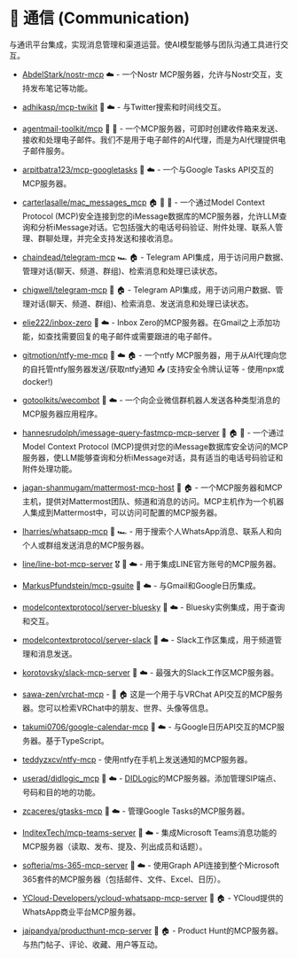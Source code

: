 # 💬 通信 (Communication)

与通讯平台集成，实现消息管理和渠道运营。使AI模型能够与团队沟通工具进行交互。

- [AbdelStark/nostr-mcp](https://github.com/AbdelStark/nostr-mcp) ☁️ - 一个Nostr MCP服务器，允许与Nostr交互，支持发布笔记等功能。

- [adhikasp/mcp-twikit](https://github.com/adhikasp/mcp-twikit) 🐍 ☁️ - 与Twitter搜索和时间线交互。

- [agentmail-toolkit/mcp](https://github.com/agentmail-to/agentmail-toolkit/tree/main/mcp) 🐍 💬 - 一个MCP服务器，可即时创建收件箱来发送、接收和处理电子邮件。我们不是用于电子邮件的AI代理，而是为AI代理提供电子邮件服务。

- [arpitbatra123/mcp-googletasks](https://github.com/arpitbatra123/mcp-googletasks) 📇 ☁️ - 一个与Google Tasks API交互的MCP服务器。

- [carterlasalle/mac_messages_mcp](https://github.com/carterlasalle/mac_messages_mcp) 🏠 🍎 🚀 - 一个通过Model Context Protocol (MCP)安全连接到您的iMessage数据库的MCP服务器，允许LLM查询和分析iMessage对话。它包括强大的电话号码验证、附件处理、联系人管理、群聊处理，并完全支持发送和接收消息。

- [chaindead/telegram-mcp](https://github.com/chaindead/telegram-mcp) 🏎️ 🏠 - Telegram API集成，用于访问用户数据、管理对话(聊天、频道、群组)、检索消息和处理已读状态。

- [chigwell/telegram-mcp](https://github.com/chigwell/telegram-mcp) 🐍 🏠 - Telegram API集成，用于访问用户数据、管理对话(聊天、频道、群组)、检索消息、发送消息和处理已读状态。

- [elie222/inbox-zero](https://github.com/elie222/inbox-zero/tree/main/apps/mcp-server) 🐍 ☁️ - Inbox Zero的MCP服务器。在Gmail之上添加功能，如查找需要回复的电子邮件或需要跟进的电子邮件。

- [gitmotion/ntfy-me-mcp](https://github.com/gitmotion/ntfy-me-mcp) 📇 ☁️ 🏠 - 一个ntfy MCP服务器，用于从AI代理向您的自托管ntfy服务器发送/获取ntfy通知 📤 (支持安全令牌认证等 - 使用npx或docker!)

- [gotoolkits/wecombot](https://github.com/gotoolkits/mcp-wecombot-server.git) 🚀 ☁️ - 一个向企业微信群机器人发送各种类型消息的MCP服务器应用程序。

- [hannesrudolph/imessage-query-fastmcp-mcp-server](https://github.com/hannesrudolph/imessage-query-fastmcp-mcp-server) 🐍 🏠 🍎 - 一个通过Model Context Protocol (MCP)提供对您的iMessage数据库安全访问的MCP服务器，使LLM能够查询和分析iMessage对话，具有适当的电话号码验证和附件处理功能。

- [jagan-shanmugam/mattermost-mcp-host](https://github.com/jagan-shanmugam/mattermost-mcp-host) 🐍 🏠 - 一个MCP服务器和MCP主机，提供对Mattermost团队、频道和消息的访问。MCP主机作为一个机器人集成到Mattermost中，可以访问可配置的MCP服务器。

- [lharries/whatsapp-mcp](https://github.com/lharries/whatsapp-mcp) 🐍 🏎️ - 用于搜索个人WhatsApp消息、联系人和向个人或群组发送消息的MCP服务器。

- [line/line-bot-mcp-server](https://github.com/line/line-bot-mcp-server) 🎖 📇 ☁️ - 用于集成LINE官方账号的MCP服务器。

- [MarkusPfundstein/mcp-gsuite](https://github.com/MarkusPfundstein/mcp-gsuite) 🐍 ☁️ - 与Gmail和Google日历集成。

- [modelcontextprotocol/server-bluesky](https://github.com/keturiosakys/bluesky-context-server) 📇 ☁️ - Bluesky实例集成，用于查询和交互。

- [modelcontextprotocol/server-slack](https://github.com/modelcontextprotocol/servers/tree/main/src/slack) 📇 ☁️ - Slack工作区集成，用于频道管理和消息发送。

- [korotovsky/slack-mcp-server](https://github.com/korotovsky/slack-mcp-server) 📇 ☁️ - 最强大的Slack工作区MCP服务器。

- [sawa-zen/vrchat-mcp](https://github.com/sawa-zen/vrchat-mcp) - 📇 🏠 这是一个用于与VRChat API交互的MCP服务器。您可以检索VRChat中的朋友、世界、头像等信息。

- [takumi0706/google-calendar-mcp](https://github.com/takumi0706/google-calendar-mcp) 📇 ☁️ - 与Google日历API交互的MCP服务器。基于TypeScript。

- [teddyzxcv/ntfy-mcp](https://github.com/teddyzxcv/ntfy-mcp) - 使用ntfy在手机上发送通知的MCP服务器。

- [userad/didlogic_mcp](https://github.com/UserAd/didlogic_mcp) 🐍 ☁️ - [DIDLogic](https://didlogic.com/)的MCP服务器。添加管理SIP端点、号码和目的地的功能。

- [zcaceres/gtasks-mcp](https://github.com/zcaceres/gtasks-mcp) 📇 ☁️ - 管理Google Tasks的MCP服务器。

- [InditexTech/mcp-teams-server](https://github.com/InditexTech/mcp-teams-server) 🐍 ☁️ - 集成Microsoft Teams消息功能的MCP服务器（读取、发布、提及、列出成员和话题）。

- [softeria/ms-365-mcp-server](https://github.com/softeria/ms-365-mcp-server) 📇 ☁️ - 使用Graph API连接到整个Microsoft 365套件的MCP服务器（包括邮件、文件、Excel、日历）。

- [YCloud-Developers/ycloud-whatsapp-mcp-server](https://github.com/YCloud-Developers/ycloud-whatsapp-mcp-server) 📇 🏠 - YCloud提供的WhatsApp商业平台MCP服务器。

- [jaipandya/producthunt-mcp-server](https://github.com/jaipandya/producthunt-mcp-server) 🐍 🏠 - Product Hunt的MCP服务器。与热门帖子、评论、收藏、用户等互动。 